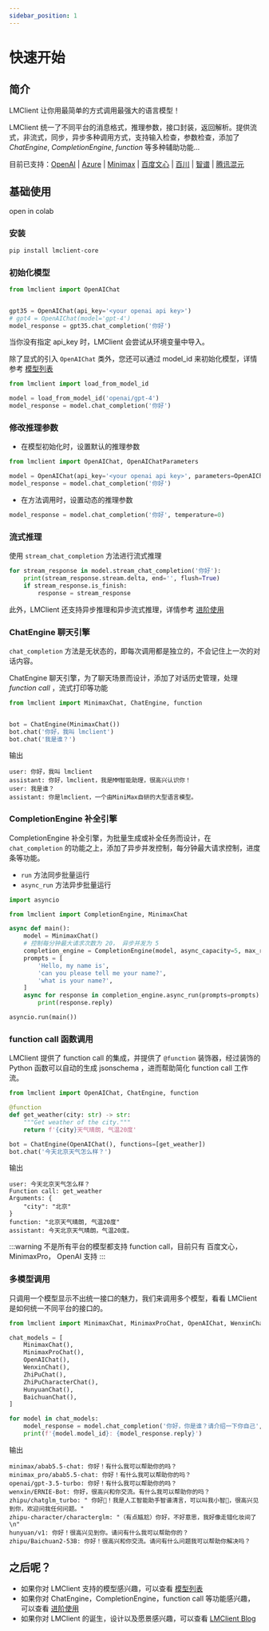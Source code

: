 ```yaml
---
sidebar_position: 1
---
```


# 快速开始

## 简介

LMClient 让你用最简单的方式调用最强大的语言模型！

LMClient 统一了不同平台的消息格式，推理参数，接口封装，返回解析。提供流式，非流式，同步，异步多种调用方式，支持输入检查，参数检查，添加了 *ChatEngine*, *CompletionEngine*, *function* 等多种辅助功能...

目前已支持：[OpenAI](https://openai.com/) | [Azure](https://azure.microsoft.com/) | [Minimax](https://api.minimax.chat/) | [百度文心](https://cloud.baidu.com/product/wenxinworkshop) | [百川](https://platform.baichuan-ai.com/docs/api) | [智谱](https://www.zhipuai.cn/) | [腾讯混元](https://cloud.tencent.com/product/hunyuan)


## 基础使用
open in colab
### 安装
```bash
pip install lmclient-core
```

### 初始化模型

```python
from lmclient import OpenAIChat


gpt35 = OpenAIChat(api_key='<your openai api key>')
# gpt4 = OpenAIChat(model='gpt-4')
model_response = gpt35.chat_completion('你好')
```

当你没有指定 api_key 时，LMClient 会尝试从环境变量中导入。

除了显式的引入 `OpenAIChat` 类外，您还可以通过 model_id 来初始化模型，详情参考 [模型列表](./model_list.md)

```python
from lmclient import load_from_model_id

model = load_from_model_id('openai/gpt-4')
model_response = model.chat_completion('你好')
```

### 修改推理参数

- 在模型初始化时，设置默认的推理参数

```python
from lmclient import OpenAIChat, OpenAIChatParameters

model = OpenAIChat(api_key='<your openai api key>', parameters=OpenAIChatParameters(temperature=0))
model_response = model.chat_completion('你好')
```

- 在方法调用时，设置动态的推理参数

```python
model_response = model.chat_completion('你好', temperature=0)
```

### 流式推理

使用 `stream_chat_completion` 方法进行流式推理

```python
for stream_response in model.stream_chat_completion('你好'):
    print(stream_response.stream.delta, end='', flush=True)
    if stream_response.is_finish:
        response = stream_response
```

此外，LMClient 还支持异步推理和异步流式推理，详情参考 [进阶使用](./advanced_usage.md)


### ChatEngine 聊天引擎

`chat_completion` 方法是无状态的，即每次调用都是独立的，不会记住上一次的对话内容。

ChatEngine 聊天引擎，为了聊天场景而设计，添加了对话历史管理，处理 *function call* ，流式打印等功能

```python
from lmclient import MinimaxChat, ChatEngine, function


bot = ChatEngine(MinimaxChat())
bot.chat('你好，我叫 lmclient')
bot.chat('我是谁？')
```

输出

```
user: 你好，我叫 lmclient
assistant: 你好，lmclient，我是MM智能助理，很高兴认识你！
user: 我是谁？
assistant: 你是lmclient，一个由MiniMax自研的大型语言模型。
```

### CompletionEngine 补全引擎

CompletionEngine 补全引擎，为批量生成或补全任务而设计，在 `chat_completion` 的功能之上，添加了异步并发控制，每分钟最大请求控制，进度条等功能。

- `run` 方法同步批量运行
- `async_run` 方法异步批量运行

```python
import asyncio

from lmclient import CompletionEngine, MinimaxChat

async def main():
    model = MinimaxChat()
    # 控制每分钟最大请求次数为 20， 异步并发为 5
    completion_engine = CompletionEngine(model, async_capacity=5, max_requests_per_minute=20)
    prompts = [
        'Hello, my name is',
        'can you please tell me your name?',
        'what is your name?',
    ]
    async for response in completion_engine.async_run(prompts=prompts):
        print(response.reply)

asyncio.run(main())
```

### function call 函数调用

LMClient 提供了 function call 的集成，并提供了 `@function` 装饰器，经过装饰的 Python 函数可以自动的生成 jsonschema ，进而帮助简化 function call 工作流。


```python
from lmclient import OpenAIChat, ChatEngine, function

@function
def get_weather(city: str) -> str:
    """Get weather of the city."""
    return f'{city}天气晴朗, 气温20度'

bot = ChatEngine(OpenAIChat(), functions=[get_weather])
bot.chat('今天北京天气怎么样？')
```

输出

```
user: 今天北京天气怎么样？
Function call: get_weather
Arguments: {
    "city": "北京"
}
function: "北京天气晴朗, 气温20度"
assistant: 今天北京天气晴朗，气温20度。
```

:::warning
不是所有平台的模型都支持 function call，目前只有 百度文心，MinimaxPro， OpenAI 支持
:::


### 多模型调用

只调用一个模型显示不出统一接口的魅力，我们来调用多个模型，看看 LMClient 是如何统一不同平台的接口的。

```python
from lmclient import MinimaxChat, MinimaxProChat, OpenAIChat, WenxinChat, ZhiPuChat, HunyuanChat, BaichuanChat, ZhiPuCharacterChat

chat_models = [
    MinimaxChat(),
    MinimaxProChat(),
    OpenAIChat(),
    WenxinChat(),
    ZhiPuChat(),
    ZhiPuCharacterChat(),
    HunyuanChat(),
    BaichuanChat(),
]

for model in chat_models:
    model_response = model.chat_completion('你好，你是谁？请介绍一下你自己', temperature=0)
    print(f'{model.model_id}: {model_response.reply}')
```

输出

```
minimax/abab5.5-chat: 你好！有什么我可以帮助你的吗？
minimax_pro/abab5.5-chat: 你好！有什么我可以帮助你的吗？
openai/gpt-3.5-turbo: 你好！有什么我可以帮助你的吗？
wenxin/ERNIE-Bot: 你好，很高兴和你交流。有什么我可以帮助你的吗？
zhipu/chatglm_turbo: " 你好👋！我是人工智能助手智谱清言，可以叫我小智🤖，很高兴见到你，欢迎问我任何问题。"
zhipu-character/characterglm: "（有点尴尬）你好，不好意思，我好像走错化妆间了\n"
hunyuan/v1: 你好！很高兴见到你。请问有什么我可以帮助你的？
zhipu/Baichuan2-53B: 你好！很高兴和你交流。请问有什么问题我可以帮助你解决吗？
```

## 之后呢？

- 如果你对 LMClient 支持的模型感兴趣，可以查看 [模型列表](./model_list.md)
- 如果你对 ChatEngine，CompletionEngine，function call 等功能感兴趣，可以查看 [进阶使用](./advanced_usage.md)
- 如果你对 LMClient 的诞生，设计以及愿景感兴趣，可以查看 [LMClient Blog](/blog)